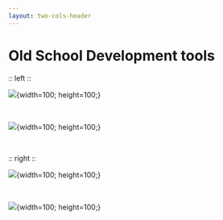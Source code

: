 ```yaml
---
layout: two-cols-header
---
```


# Old School Development tools

:: left ::

![](https://cdn-icons-png.flaticon.com/512/5968/5968332.png){width=100; height=100;}

<br />

![](https://cdn.icon-icons.com/icons2/2415/PNG/512/java_original_wordmark_logo_icon_146459.png){width=100; height=100;}

<br />

:: right ::

![](https://upload.wikimedia.org/wikipedia/commons/thumb/6/62/Ruby_On_Rails_Logo.svg/2560px-Ruby_On_Rails_Logo.svg.png){width=100; height=100;}

<br />

![](https://logowik.com/content/uploads/images/net-framework5481.logowik.com.webp){width=100; height=100;}
